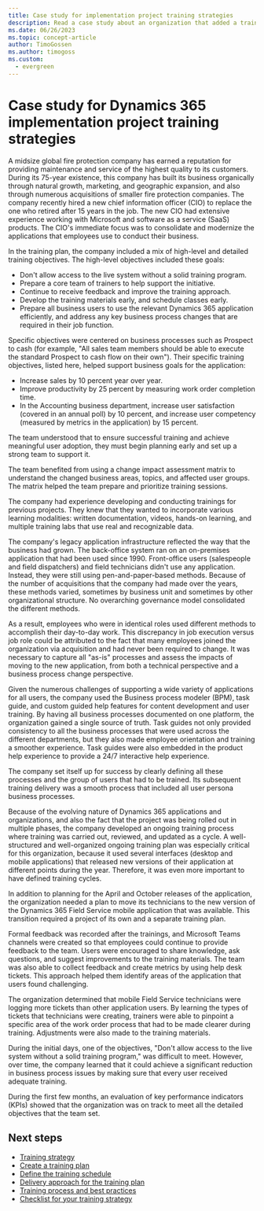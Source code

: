 ```yaml
---
title: Case study for implementation project training strategies
description: Read a case study about an organization that added a training plan to its Dynamics 365 implementation project.
ms.date: 06/26/2023
ms.topic: concept-article
author: TimoGossen
ms.author: timogoss
ms.custom:
  - evergreen
---
```


# Case study for Dynamics 365 implementation project training strategies

A midsize global fire protection company has earned a reputation for providing maintenance and service of the highest quality to its customers. During its 75-year existence, this company has built its business organically through natural growth, marketing, and geographic expansion, and also through numerous acquisitions of smaller fire protection companies. The company recently hired a new chief information officer (CIO) to replace the one who retired after 15 years in the job. The new CIO had extensive experience working with Microsoft and software as a service (SaaS) products. The CIO's immediate focus was to consolidate and modernize the applications that employees use to conduct their business.

In the training plan, the company included a mix of high-level and detailed training objectives. The high-level objectives included these goals:

- Don't allow access to the live system without a solid training program.
- Prepare a core team of trainers to help support the initiative.
- Continue to receive feedback and improve the training approach.
- Develop the training materials early, and schedule classes early.
- Prepare all business users to use the relevant Dynamics 365 application efficiently, and address any key business process changes that are required in their job function.

Specific objectives were centered on business processes such as Prospect to cash (for example, "All sales team members should be able to execute the standard Prospect to cash flow on their own"). Their specific training objectives, listed here, helped support business goals for the application:

- Increase sales by 10 percent year over year.
- Improve productivity by 25 percent by measuring work order completion time.
- In the Accounting business department, increase user satisfaction (covered in an annual poll) by 10 percent, and increase user competency (measured by metrics in the application) by 15 percent.

The team understood that to ensure successful training and achieve meaningful user adoption, they must begin planning early and set up a strong team to support it.

The team benefited from using a change impact assessment matrix to understand the changed business areas, topics, and affected user groups. The matrix helped the team prepare and prioritize training sessions.

The company had experience developing and conducting trainings for previous projects. They knew that they wanted to incorporate various learning modalities: written documentation, videos, hands-on learning, and multiple training labs that use real and recognizable data.

The company's legacy application infrastructure reflected the way that the business had grown. The back-office system ran on an on-premises application that had been used since 1990. Front-office users (salespeople and field dispatchers) and field technicians didn't use any application. Instead, they were still using pen-and-paper-based methods. Because of the number of acquisitions that the company had made over the years, these methods varied, sometimes by business unit and sometimes by other organizational structure. No overarching governance model consolidated the different methods.

As a result, employees who were in identical roles used different methods to accomplish their day-to-day work. This discrepancy in job execution versus job role could be attributed to the fact that many employees joined the organization via acquisition and had never been required to change. It was necessary to capture all "as-is" processes and assess the impacts of moving to the new application, from both a technical perspective and a business process change perspective.

Given the numerous challenges of supporting a wide variety of applications for all users, the company used the Business process modeler (BPM), task guide, and custom guided help features for content development and user training. By having all business processes documented on one platform, the organization gained a single source of truth. Task guides not only provided consistency to all the business processes that were used across the different departments, but they also made employee orientation and training a smoother experience. Task guides were also embedded in the product help experience to provide a 24/7 interactive help experience.

The company set itself up for success by clearly defining all these processes and the group of users that had to be trained. Its subsequent training delivery was a smooth process that included all user persona business processes.

Because of the evolving nature of Dynamics 365 applications and organizations, and also the fact that the project was being rolled out in multiple phases, the company developed an ongoing training process where training was carried out, reviewed, and updated as a cycle. A well-structured and well-organized ongoing training plan was especially critical for this organization, because it used several interfaces (desktop and mobile applications) that released new versions of their application at different points during the year. Therefore, it was even more important to have defined training cycles.

In addition to planning for the April and October releases of the application, the organization needed a plan to move its technicians to the new version of the Dynamics 365 Field Service mobile application that was available. This transition required a project of its own and a separate training plan.

Formal feedback was recorded after the trainings, and Microsoft Teams channels were created so that employees could continue to provide feedback to the team. Users were encouraged to share knowledge, ask questions, and suggest improvements to the training materials. The team was also able to collect feedback and create metrics by using help desk tickets. This approach helped them identify areas of the application that users found challenging.

The organization determined that mobile Field Service technicians were logging more tickets than other application users. By learning the types of tickets that technicians were creating, trainers were able to pinpoint a specific area of the work order process that had to be made clearer during training. Adjustments were also made to the training materials.

During the initial days, one of the objectives, "Don't allow access to the live system without a solid training program," was difficult to meet. However, over time, the company learned that it could achieve a significant reduction in business process issues by making sure that every user received adequate training.

During the first few months, an evaluation of key performance indicators (KPIs) showed that the organization was on track to meet all the detailed objectives that the team set.

## Next steps

- [Training strategy](training-strategy.md)
- [Create a training plan](training-strategy-training-plan-scope-and-audience.md)
- [Define the training schedule](training-strategy-training-plan-schedule-and-materials.md)
- [Delivery approach for the training plan](training-strategy-training-plan-delivery-approach.md)
- [Training process and best practices](training-strategy-process-and-best-practices.md)
- [Checklist for your training strategy](training-strategy-checklist.md)
